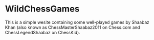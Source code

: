 # WildChessGames
This is a simple wesite containing some well-played games by Shaabaz Khan (also known as ChessMasterShaabaz2011 on Chess.com and ChessLegendShaabaz on ChessKid).
